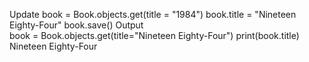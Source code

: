 Update
book = Book.objects.get(title = "1984")
book.title = "Nineteen Eighty-Four"
book.save()
Output  
   book = Book.objects.get(title="Nineteen Eighty-Four")
   print(book.title)
   Nineteen Eighty-Four

